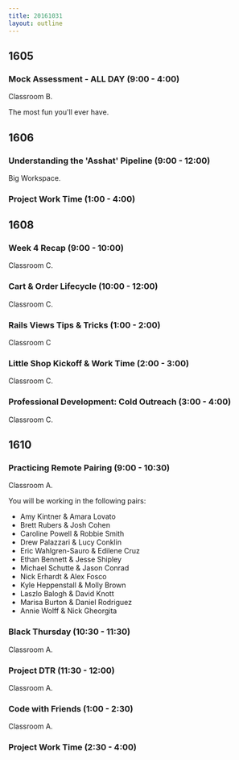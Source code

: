 ```yaml
---
title: 20161031
layout: outline
---
```


## 1605

### Mock Assessment - ALL DAY (9:00 - 4:00)

Classroom B.

The most fun you'll ever have.


## 1606

### Understanding the 'Asshat' Pipeline (9:00 - 12:00)

Big Workspace.

### Project Work Time (1:00 - 4:00)


## 1608

### Week 4 Recap (9:00 - 10:00)

Classroom C.


### Cart & Order Lifecycle (10:00 - 12:00)

Classroom C.

### Rails Views Tips & Tricks (1:00 - 2:00)

Classroom C

### Little Shop Kickoff & Work Time (2:00 - 3:00)

Classroom C.

### Professional Development: Cold Outreach (3:00 - 4:00)

Classroom C.


## 1610

### Practicing Remote Pairing (9:00 - 10:30)

Classroom A.

You will be working in the following pairs:

* Amy Kintner & Amara Lovato
* Brett Rubers & Josh Cohen
* Caroline Powell & Robbie Smith
* Drew Palazzari & Lucy Conklin
* Eric Wahlgren-Sauro & Edilene Cruz
* Ethan Bennett & Jesse Shipley
* Michael Schutte & Jason Conrad
* Nick Erhardt & Alex Fosco
* Kyle Heppenstall & Molly Brown
* Laszlo Balogh & David Knott
* Marisa Burton & Daniel Rodriguez
* Annie Wolff & Nick Gheorgita

### Black Thursday (10:30 - 11:30)

Classroom A.

### Project DTR (11:30 - 12:00)

Classroom A.

### Code with Friends (1:00 - 2:30)

Classroom A.

### Project Work Time (2:30 - 4:00)
